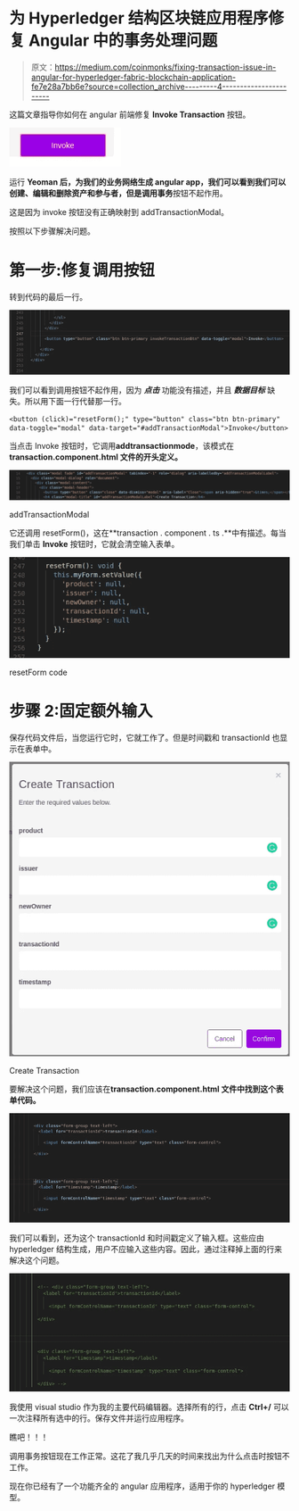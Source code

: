 # 为 Hyperledger 结构区块链应用程序修复 Angular 中的事务处理问题

> 原文：<https://medium.com/coinmonks/fixing-transaction-issue-in-angular-for-hyperledger-fabric-blockchain-application-fe7e28a7bb6e?source=collection_archive---------4----------------------->

这篇文章指导你如何在 angular 前端修复 **Invoke Transaction** 按钮。

![](img/a0a54cff5d65768a21d2f8acad893d94.png)

运行 **Yeoman 后，**为我们的业务网络生成 angular app，我们可以看到我们可以创建、编辑和删除资产和参与者，但是**调用事务**按钮不起作用。

这是因为 invoke 按钮没有正确映射到 addTransactionModal。

按照以下步骤解决问题。

# **第一步:修复调用按钮**

转到代码的最后一行。

![](img/19c3dd96cec920269bb671fb7eb2dce2.png)

我们可以看到调用按钮不起作用，因为 ***点击*** 功能没有描述，并且 ***数据目标*** 缺失。所以用下面一行代替那一行。

```
<button (click)="resetForm();" type="button" class="btn btn-primary" data-toggle="modal" data-target="#addTransactionModal">Invoke</button>
```

当点击 Invoke 按钮时，它调用**addtransactionmode**，该模式在**transaction.component.html 文件的开头定义。**

![](img/ac067e5baa81e20a82a306b219daf087.png)

addTransactionModal

它还调用 resetForm()，这在**transaction . component . ts .**中有描述。每当我们单击 **Invoke** 按钮时，它就会清空输入表单。

![](img/6bd3e3eee31560c321ad06158ad9c243.png)

resetForm code

# **步骤 2:固定额外输入**

保存代码文件后，当您运行它时，它就工作了。但是时间戳和 transactionId 也显示在表单中。

![](img/0a581c9e76d6e3f5d2be30adf1b3710a.png)

Create Transaction

要解决这个问题，我们应该在**transaction.component.html 文件中找到这个表单代码。**

![](img/f0a7dad8807e9240bacec57fd04cb2a5.png)

我们可以看到，还为这个 transactionId 和时间戳定义了输入框。这些应由 hyperledger 结构生成，用户不应输入这些内容。因此，通过注释掉上面的行来解决这个问题。

![](img/75451e09267857a0cbf65aa0fc194777.png)

我使用 visual studio 作为我的主要代码编辑器。选择所有的行，点击 **Ctrl+/** 可以一次注释所有选中的行。保存文件并运行应用程序。

瞧吧！！！

调用事务按钮现在工作正常。这花了我几乎几天的时间来找出为什么点击时按钮不工作。

现在你已经有了一个功能齐全的 angular 应用程序，适用于你的 hyperledger 模型。